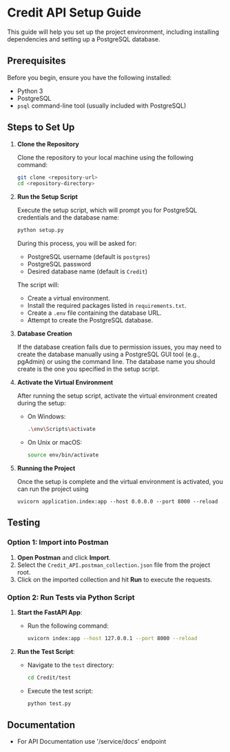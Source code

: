 # Credit API Setup Guide

This guide will help you set up the project environment, including installing dependencies and setting up a PostgreSQL database.

## Prerequisites

Before you begin, ensure you have the following installed:

- Python 3
- PostgreSQL
- `psql` command-line tool (usually included with PostgreSQL)

## Steps to Set Up

1. **Clone the Repository**

   Clone the repository to your local machine using the following command:

   ```bash
   git clone <repository-url>
   cd <repository-directory>
   ```

2. **Run the Setup Script**

   Execute the setup script, which will prompt you for PostgreSQL credentials and the database name:

   ```bash
   python setup.py
   ```

   During this process, you will be asked for:
   - PostgreSQL username (default is `postgres`)
   - PostgreSQL password
   - Desired database name (default is `Credit`)

   The script will:
   - Create a virtual environment.
   - Install the required packages listed in `requirements.txt`.
   - Create a `.env` file containing the database URL.
   - Attempt to create the PostgreSQL database.

3. **Database Creation**

   If the database creation fails due to permission issues, you may need to create the database manually using a PostgreSQL GUI tool (e.g., pgAdmin) or using the command line. The database name you should create is the one you specified in the setup script.

4. **Activate the Virtual Environment**

   After running the setup script, activate the virtual environment created during the setup:

   - On Windows:

     ```bash
     .\env\Scripts\activate
     ```

   - On Unix or macOS:

     ```bash
     source env/bin/activate
     ```

5. **Running the Project**

   Once the setup is complete and the virtual environment is activated, you can run the project using
   ```
   uvicorn application.index:app --host 0.0.0.0 --port 8000 --reload
   ```

## Testing

### Option 1: Import into Postman

1. **Open Postman** and click **Import**.
2. Select the `Credit_API.postman_collection.json` file from the project root.
3. Click on the imported collection and hit **Run** to execute the requests.

### Option 2: Run Tests via Python Script

1. **Start the FastAPI App**:
   - Run the following command:
     ```bash
     uvicorn index:app --host 127.0.0.1 --port 8000 --reload
     ```

2. **Run the Test Script**:
   - Navigate to the `test` directory:
     ```bash
     cd Credit/test
     ```
   - Execute the test script:
     ```bash
     python test.py
     ```

## Documentation

- For API Documentation use '/service/docs' endpoint

